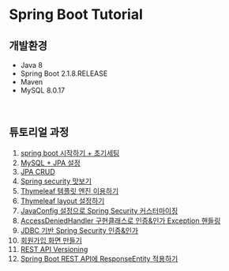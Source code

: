 # Spring Boot Tutorial


## 개발환경

- Java 8
- Spring Boot 2.1.8.RELEASE
- Maven
- MySQL 8.0.17

<br />

## 튜토리얼 과정

1. [spring boot 시작하기 + 초기세팅](https://blog.jiniworld.me/29)
1. [MySQL + JPA 설정](https://blog.jiniworld.me/34)
1. [JPA CRUD](https://blog.jiniworld.me/35)
1. [Spring security 맛보기](https://blog.jiniworld.me/40)
1. [Thymeleaf 템플릿 엔진 이용하기](https://blog.jiniworld.me/43)
1. [Thymeleaf layout 설정하기](https://blog.jiniworld.me/44)
1. [JavaConfig 설정으로 Spring Security 커스터마이징](https://blog.jiniworld.me/51)
1. [AccessDeniedHandler 구현클래스로 인증&인가 Exception 핸들링](https://blog.jiniworld.me/53)
1. [JDBC 기반 Spring Security 인증&인가](https://blog.jiniworld.me/59)
1. [회원가입 화면 만들기](https://blog.jiniworld.me/63)
1. [REST API Versioning](https://blog.jiniworld.me/67)
1. [Spring Boot REST API에 ResponseEntity 적용하기](https://blog.jiniworld.me/71)